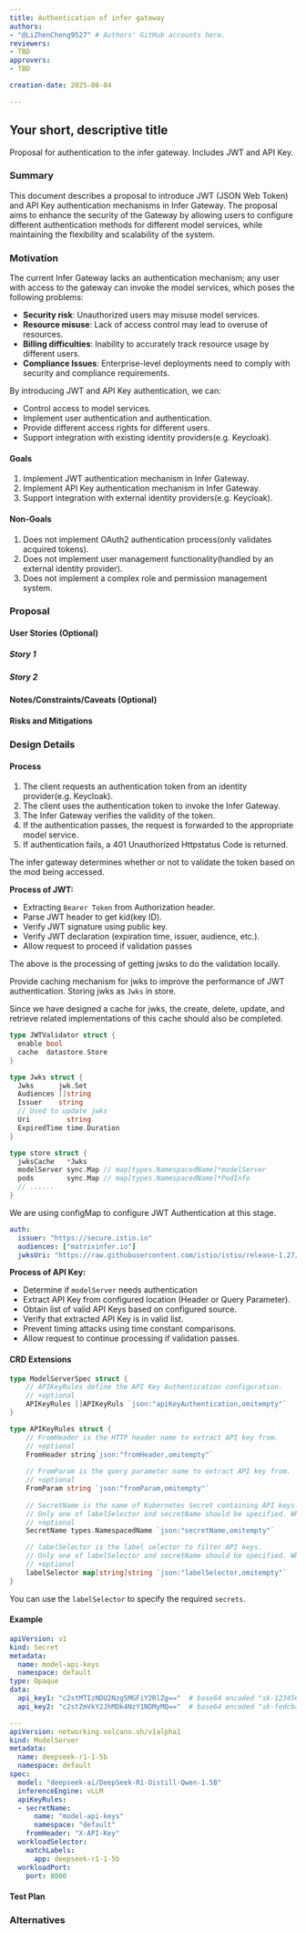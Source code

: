 ```yaml
---
title: Authentication of infer gateway
authors:
- "@LiZhenCheng9527" # Authors' GitHub accounts here.
reviewers:
- TBD
approvers:
- TBD

creation-date: 2025-08-04

---
```


## Your short, descriptive title

<!--
This is the title of your KEP. Keep it short, simple, and descriptive. A good
title can help communicate what the KEP is and should be considered as part of
any review.
-->

Proposal for authentication to the infer gateway. Includes JWT and API Key.

### Summary

<!--
This section is incredibly important for producing high-quality, user-focused
documentation such as release notes or a development roadmap.

A good summary is probably at least a paragraph in length.
-->

This document describes a proposal to introduce JWT (JSON Web Token) and API Key authentication mechanisms in Infer Gateway. The proposal aims to enhance the security of the Gateway by allowing users to configure different authentication methods for different model services, while maintaining the flexibility and scalability of the system.

### Motivation

<!--
This section is for explicitly listing the motivation, goals, and non-goals of
this KEP.  Describe why the change is important and the benefits to users.
-->

The current Infer Gateway lacks an authentication mechanism; any user with access to the gateway can invoke the model services, which poses the following problems:

- **Security risk**: Unauthorized users may misuse model services.
- **Resource misuse**: Lack of access control may lead to overuse of resources.
- **Billing difficulties**: Inability to accurately track resource usage by different users.
- **Compliance Issues**: Enterprise-level deployments need to comply with security and compliance requirements.

By introducing JWT and API Key authentication, we can:

- Control access to model services.
- Implement user authentication and authentication.
- Provide different access rights for different users.
- Support integration with existing identity providers(e.g. Keycloak).

#### Goals

<!--
List the specific goals of the KEP. What is it trying to achieve? How will we
know that this has succeeded?
-->

1. Implement JWT authentication mechanism in Infer Gateway.
2. Implement API Key authentication mechanism in Infer Gateway.
3. Support integration with external identity providers(e.g. Keycloak).

#### Non-Goals

<!--
What is out of scope for this KEP? Listing non-goals helps to focus discussion
and make progress.
-->

1. Does not implement OAuth2 authentication process(only validates acquired tokens).
2. Does not implement user management functionality(handled by an external identity provider).
3. Does not implement a complex role and permission management system.

### Proposal

<!--
This is where we get down to the specifics of what the proposal actually is.
This should have enough detail that reviewers can understand exactly what
you're proposing, but should not include things like API designs or
implementation. What is the desired outcome and how do we measure success?.
The "Design Details" section below is for the real
nitty-gritty.
-->

#### User Stories (Optional)

<!--
Detail the things that people will be able to do if this KEP is implemented.
Include as much detail as possible so that people can understand the "how" of
the system. The goal here is to make this feel real for users without getting
bogged down.
-->

##### Story 1

##### Story 2

#### Notes/Constraints/Caveats (Optional)

<!--
What are the caveats to the proposal?
What are some important details that didn't come across above?
Go in to as much detail as necessary here.
This might be a good place to talk about core concepts and how they relate.
-->

#### Risks and Mitigations

<!--
What are the risks of this proposal, and how do we mitigate?

How will security be reviewed, and by whom?

How will UX be reviewed, and by whom?

Consider including folks who also work outside the SIG or subproject.
-->

### Design Details

<!--
This section should contain enough information that the specifics of your
change are understandable. This may include API specs (though not always
required) or even code snippets. If there's any ambiguity about HOW your
proposal will be implemented, this is the place to discuss them.
-->

#### Process

1. The client requests an authentication token from an identity provider(e.g. Keycloak).
2. The client uses the authentication token to invoke the Infer Gateway.
3. The Infer Gateway verifies the validity of the token.
4. If the authentication passes, the request is forwarded to the appropriate model service.
5. If authentication fails, a 401 Unauthorized Httpstatus Code is returned.

The infer gateway determines whether or not to validate the token based on the mod being accessed.

**Process of JWT:**

- Extracting `Bearer Token` from Authorization header.
- Parse JWT header to get kid(key ID).
- Verify JWT signature using public key.
- Verify JWT declaration (expiration time, issuer, audience, etc.).
- Allow request to proceed if validation passes

The above is the processing of getting jwsks to do the validation locally.

Provide caching mechanism for jwks to improve the performance of JWT authentication. Storing jwks as `Jwks` in store.

Since we have designed a cache for jwks, the create, delete, update, and retrieve related implementations of this cache should also be completed.

```go
type JWTValidator struct {
  enable bool
  cache  datastore.Store
}

type Jwks struct {
  Jwks      jwk.Set
  Audiences []string
  Issuer    string
  // Used to update jwks
  Uri         string
  ExpiredTime time.Duration
}

type store struct {
  jwksCache   *Jwks
  modelServer sync.Map // map[types.NamespacedName]*modelServer
  pods        sync.Map // map[types.NamespacedName]*PodInfo
  // ......
}
```

We are using configMap to configure JWT Authentication at this stage.

```yaml
auth:
  issuer: "https://secure.istio.io"
  audiences: ["matrixinfer.io"]
  jwksUri: "https://raw.githubusercontent.com/istio/istio/release-1.27/security/tools/jwt/samples/jwks.json"
```

**Process of API Key:**

- Determine if `modelServer` needs authentication
- Extract API Key from configured location (Header or Query Parameter).
- Obtain list of valid API Keys based on configured source.
- Verify that extracted API Key is in valid list.
- Prevent timing attacks using time constant comparisons.
- Allow request to continue processing if validation passes.

#### CRD Extensions

```go
type ModelServerSpec struct {
    // APIKeyRules define the API Key Authentication configuration.
    // +optional
    APIKeyRules []APIKeyRuls `json:"apiKeyAuthentication,omitempty"`
}

type APIKeyRules struct {
    // FromHeader is the HTTP header name to extract API key from.
    // +optional
    FromHeader string`json:"fromHeader,omitempty"`
    
    // FromParam is the query parameter name to extract API key from.
    // +optional
    FromParam string `json:"fromParam,omitempty"`
    
    // SecretName is the name of Kubernetes Secret containing API keys.
    // Only one of labelSelector and secretName should be specified. When both are specified, labelSelector takes precedence.
    // +optional
    SecretName types.NamespacedName `json:"secretName,omitempty"`

    // labelSelector is the label selector to filter API keys.
    // Only one of labelSelector and secretName should be specified. When both are specified, labelSelector takes precedence.
    // +optional
    labelSelector map[string]string `json:"labelSelector,omitempty"`
}
```

You can use the `labelSelector` to specify the required `secrets`.

#### Example

```yaml
apiVersion: v1
kind: Secret
metadata:
  name: model-api-keys
  namespace: default
type: Opaque
data:
  api_key1: "c2stMTIzNDU2Nzg5MGFiY2RlZg=="  # base64 encoded "sk-1234567890abcdef"
  api_key2: "c2stZmVkY2JhMDk4NzY1NDMyMQ=="  # base64 encoded "sk-fedcba0987654321"

---
apiVersion: networking.volcano.sh/v1alpha1
kind: ModelServer
metadata:
  name: deepseek-r1-1-5b
  namespace: default
spec:
  model: "deepseek-ai/DeepSeek-R1-Distill-Qwen-1.5B"
  inferenceEngine: vLLM
  apiKeyRules:
  - secretName:
      name: "model-api-keys"
      namespace: "default"
    fromHeader: "X-API-Key"
  workloadSelector:
    matchLabels:
      app: deepseek-r1-1-5b
  workloadPort:
    port: 8000
```

#### Test Plan

<!--
**Note:** *Not required until targeted at a release.*

Consider the following in developing a test plan for this enhancement:
- Will there be e2e and integration tests, in addition to unit tests?
- How will it be tested in isolation vs with other components?

No need to outline all test cases, just the general strategy. Anything
that would count as tricky in the implementation, and anything particularly
challenging to test, should be called out.

-->

### Alternatives

<!--
What other approaches did you consider, and why did you rule them out? These do
not need to be as detailed as the proposal, but should include enough
information to express the idea and why it was not acceptable.
-->

<!--
Note: This is a simplified version of kubernetes enhancement proposal template.
https://github.com/kubernetes/enhancements/tree/3317d4cb548c396a430d1c1ac6625226018adf6a/keps/NNNN-kep-template
-->